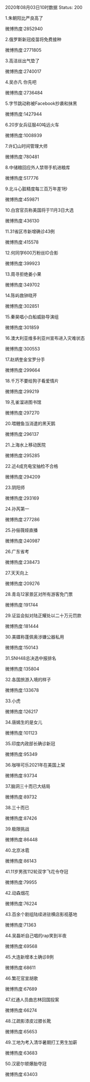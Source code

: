 2020年08月03日10时数据
Status: 200

1.朱朝阳比严良高了

微博热度:2852940

2.俄罗斯新冠疫苗将免费接种

微博热度:2771805

3.高洁丝出气垫了

微博热度:2740017

4.吴亦凡 你先吧

微博热度:2736484

5.字节跳动称被Facebook抄袭和抹黑

微博热度:1427944

6.20岁女兵征服40吨远火车

微博热度:1008939

7.许幻山时间管理大师

微博热度:780481

8.中储粮回应外人禁带手机进粮库

微博热度:517776

9.北斗心脏精度每三百万年差1秒

微博热度:459871

10.白宫官员称美国将于11月3日大选

微博热度:436130

11.31省区市新增确诊43例

微博热度:415578

12.何同学600万粉丝ID合影

微博热度:399923

13.周寻拒绝姜小果

微博热度:349702

14.陈屿救钟晓芹

微博热度:302851

15.秦昊唱小白船威胁导演组

微博热度:301859

16.澳大利亚维多利亚州宣布进入灾难状态

微博热度:300553

17.赵炳奎金宝罗分手

微博热度:299664

18.千万不要给狗子看爱情片

微博热度:299219

19.孔雀溜进图书馆

微博热度:297270

20.喂鲤鱼当消遣的黑天鹅

微博热度:296137

21.上海水上移动医院

微博热度:295285

22.近4成充电宝抽检不合格

微博热度:294209

23.阴阳师

微博热度:293169

24.孙芮第一

微博热度:277286

25.孙俪薇娅直播

微博热度:240987

26.广东省考

微博热度:238473

27.天天向上

微博热度:209276

28.青岛12家景区对所有游客免门票

微博热度:191744

29.证监会拟对陆正耀处以二十万元罚款

微博热度:181444

30.美媒称蓬佩奥涉嫌公器私用

微博热度:150143

31.SNH48总决选中报排名

微博热度:135804

32.各国旅游入境的样子

微博热度:133678

33.小虎

微博热度:126217

34.唐嫣生的是女儿

微博热度:101123

35.印度内政部长确诊新冠

微博热度:95349

36.咖啡可乐2021年在美国上架

微博热度:93734

37.脑洞三十而已大结局

微博热度:89732

38.三十而已

微博热度:87426

39.极限挑战

微博热度:86448

40.北京冰雹

微博热度:86143

41.11岁男孩112轮双字飞花令夺冠

微博热度:79955

42.动森烟花

微博热度:76224

43.百余个剧组陆续进驻横店影视基地

微博热度:71363

44.吴磊听自己唱的rap笑到半夜

微博热度:69568

45.大连新增本土确诊8例

微博热度:68611

46.繁花官宣胡歌

微博热度:67689

47.红通人员曲志林回国投案

微博热度:66274

48.江疏影漆皮过膝长靴

微博热度:65653

49.工地为考入清华暑期打工男生加薪

微博热度:63683

50.汉密尔顿爆胎夺冠

微博热度:63403

